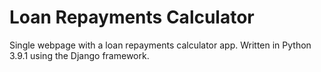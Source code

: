 # Loan Repayments Calculator

Single webpage with a loan repayments calculator app. Written in Python 3.9.1 using the Django framework.


